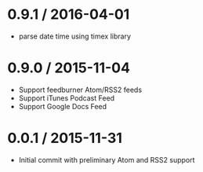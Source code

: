 # 0.9.1 / 2016-04-01
* parse date time using timex library

# 0.9.0 / 2015-11-04
* Support feedburner Atom/RSS2 feeds
* Support iTunes Podcast Feed
* Support Google Docs Feed

# 0.0.1 / 2015-11-31
* Initial commit with preliminary Atom and RSS2 support
